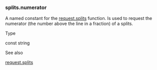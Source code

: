 ### splits.numerator

A named constant for the [request.splits](#fun_request.splits) function. Is used to request the numerator (the number above the line in a fraction) of a splits.

Type

const string

See also

[request.splits](#fun_request.splits)
